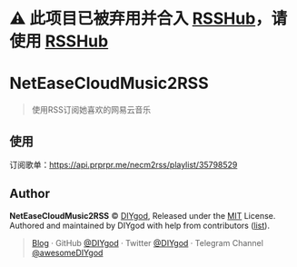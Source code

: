 # ⚠️ 此项目已被弃用并合入 [RSSHub](https://github.com/DIYgod/RSSHub)，请使用 [RSSHub](https://github.com/DIYgod/RSSHub)

# NetEaseCloudMusic2RSS

> 使用RSS订阅她喜欢的网易云音乐

## 使用

订阅歌单：https://api.prprpr.me/necm2rss/playlist/35798529

## Author

**NetEaseCloudMusic2RSS** © [DIYgod](https://github.com/DIYgod), Released under the [MIT](./LICENSE) License.<br>
Authored and maintained by DIYgod with help from contributors ([list](https://github.com/DIYgod/DPlayer/contributors)).

> [Blog](https://diygod.me) · GitHub [@DIYgod](https://github.com/DIYgod) · Twitter [@DIYgod](https://twitter.com/DIYgod) · Telegram Channel [@awesomeDIYgod](https://t.me/awesomeDIYgod)